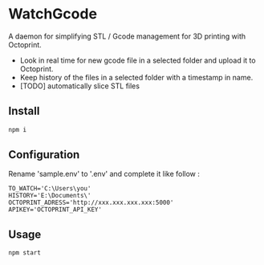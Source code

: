 # WatchGcode
A daemon for simplifying STL / Gcode management for 3D printing with Octoprint.
- Look in real time for new gcode file in a selected folder and upload it to Octoprint.
- Keep history of the files in a selected folder with a timestamp in name.
- [TODO] automatically slice STL files

## Install
```js
npm i
```

## Configuration

Rename 'sample.env' to '.env' and complete it like follow :
```env
TO_WATCH='C:\Users\you'
HISTORY='E:\Documents\'
OCTOPRINT_ADRESS='http://xxx.xxx.xxx.xxx:5000'
APIKEY='OCTOPRINT_API_KEY'
```

## Usage
```js
npm start
```
